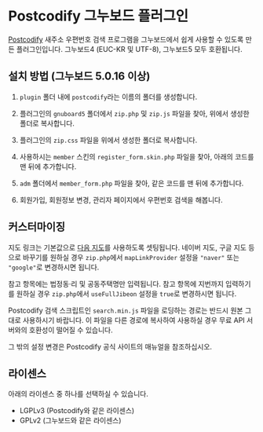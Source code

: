 
Postcodify 그누보드 플러그인
============================

[Postcodify](http://postcodify.poesis.kr/) 새주소 우편번호 검색 프로그램을
그누보드에서 쉽게 사용할 수 있도록 만든 플러그인입니다.
그누보드4 (EUC-KR 및 UTF-8), 그누보드5 모두 호환됩니다.


설치 방법 (그누보드 5.0.16 이상)
--------------------------------

1. `plugin` 폴더 내에 `postcodify`라는 이름의 폴더를 생성합니다.
2. 플러그인의 `gnuboard5` 폴더에서 `zip.php` 및 `zip.js` 파일을 찾아, 위에서 생성한 폴더로 복사합니다.
3. 플러그인의 `zip.css` 파일을 위에서 생성한 폴더로 복사합니다.
4. 사용하시는 `member` 스킨의 `register_form.skin.php` 파일을 찾아, 아래의 코드를 맨 뒤에 추가합니다.

    <script src="<?php echo G5_PLUGIN_URL ?>/postcodify/zip.js"></script>

5. `adm` 폴더에서 `member_form.php` 파일을 찾아, 같은 코드를 맨 뒤에 추가합니다.
6. 회원가입, 회원정보 변경, 관리자 페이지에서 우편번호 검색을 해봅니다.


커스터마이징
------------

지도 링크는 기본값으로 [다음 지도](http://map.daum.net/)를 사용하도록 셋팅됩니다.
네이버 지도, 구글 지도 등으로 바꾸기를 원하실 경우
`zip.php`에서 `mapLinkProvider` 설정을 `"naver"` 또는 `"google"`로 변경하시면 됩니다.

참고 항목에는 법정동·리 및 공동주택명만 입력됩니다.
참고 항목에 지번까지 입력하기를 원하실 경우
`zip.php`에서 `useFullJibeon` 설정을 `true`로 변경하시면 됩니다.

Postcodify 검색 스크립트인 `search.min.js` 파일을 로딩하는 경로는
반드시 원본 그대로 사용하시기 바랍니다.
이 파일을 다른 경로에 복사하여 사용하실 경우 무료 API 서버와의 호환성이 떨어질 수 있습니다.

그 밖의 설정 변경은 Postcodify 공식 사이트의 매뉴얼을 참조하십시오.


라이센스
--------

아래의 라이센스 중 하나를 선택하실 수 있습니다.

- LGPLv3 (Postcodify와 같은 라이센스)
- GPLv2 (그누보드와 같은 라이센스)
